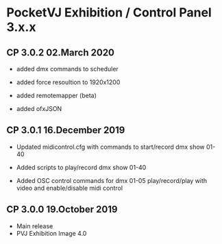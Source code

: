 # PocketVJ Exhibition / Control Panel 3.x.x

## CP 3.0.2 02.March 2020 <br />
- added dmx commands to scheduler<p/>
- added force resoultion to 1920x1200<p/>
- added remotemapper (beta)<p/>
- added ofxJSON<p/>

## CP 3.0.1 16.December 2019 <br />
- Updated midicontrol.cfg with commands to start/record dmx show 01-40<p/>
- Added scripts to play/record dmx show 01-40<p/>
- Added OSC control commands for dmx 01-05 play/record/play with video and enable/disable midi control<p/>

## CP 3.0.0 19.October 2019 <br />
- Main release<br />
- PVJ Exhibition Image 4.0 <br />


